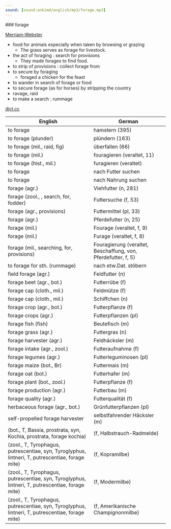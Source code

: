 ```yaml
---
sound: [sound:ankimd/english/mp3/forage.mp3]
---
```


\### forage

[Merriam-Webster](https://www.merriam-webster.com/dictionary/forage)

- food for animals especially when taken by browsing or grazing
    - The grass serves as forage for livestock.
- the act of foraging : search for provisions
    - They made forages to find food.
- to strip of provisions : collect forage from
- to secure by foraging
    - foraged a chicken for the feast
- to wander in search of forage or food
- to secure forage (as for horses) by stripping the country
- ravage, raid
- to make a search : rummage

[dict.cc](https://www.dict.cc/forage)

| English        | German       |
| -------------- | ------------ |
| to forage | hamstern (395) |
| to forage (plunder) | plündern (163) |
| to forage (mil., raid, fig) | überfallen (66) |
| to forage (mil.) | fouragieren (veraltet, 11) |
| to forage (hist., mil.) | furagieren (veraltet) |
| to forage | nach Futter suchen |
| to forage | nach Nahrung suchen |
| forage (agr.) | Viehfutter (n, 281) |
| forage (zool., , search, for, fodder) | Futtersuche (f, 53) |
| forage (agr., provisions) | Futtermittel (pl, 33) |
| forage (agr.) | Pferdefutter (n, 25) |
| forage (mil.) | Fourage (veraltet, f, 9) |
| forage (mil.) | Furage (veraltet, f, 8) |
| forage (mil., searching, for, provisions) | Fouragierung (veraltet, Beschaffung, von, Pferdefutter, f, 5) |
| to forage for sth. (rummage) | nach etw.Dat. stöbern |
| field forage (agr.) | Feldfutter (n) |
| forage beet (agr., bot.) | Futterrübe (f) |
| forage cap (cloth., mil.) | Feldmütze (f) |
| forage cap (cloth., mil.) | Schiffchen (n) |
| forage crop (agr., bot.) | Futterpflanze (f) |
| forage crops (agr.) | Futterpflanzen (pl) |
| forage fish (fish) | Beutefisch (m) |
| forage grass (agr.) | Futtergras (n) |
| forage harvester (agr.) | Feldhäcksler (m) |
| forage intake (agr., zool.) | Futteraufnahme (f) |
| forage legumes (agr.) | Futterleguminosen (pl) |
| forage maize (bot., Br) | Futtermais (m) |
| forage oat (bot.) | Futterhafer (m) |
| forage plant (bot., zool.) | Futterpflanze (f) |
| forage production (agr.) | Futterbau (m) |
| forage quality (agr.) | Futterqualität (f) |
| herbaceous forage (agr., bot.) | Grünfutterpflanzen (pl) |
| self-propelled forage harvester | selbstfahrender Häcksler (m) |
|  (bot., T, Bassia, prostrata, syn, Kochia, prostrata, forage kochia) |  (f, Halbstrauch-Radmelde) |
|  (zool., T, Tyrophagus, putrescentiae, syn, Tyroglyphus, lintneri, T, putrescentiae, forage mite) |  (f, Kopramilbe) |
|  (zool., T, Tyrophagus, putrescentiae, syn, Tyroglyphus, lintneri, T, putrescentiae, forage mite) |  (f, Modermilbe) |
|  (zool., T, Tyrophagus, putrescentiae, syn, Tyroglyphus, lintneri, T, putrescentiae, forage mite) |  (f, Amerikanische Champignonmilbe) |
